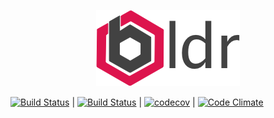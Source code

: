 <p align="center"><img src="/docs/assets/logo-small.png"></p>

[![Build Status](https://drone.boldr.io/api/badges/boldr/boldr-api/status.svg)](https://drone.boldr.io/boldr/boldr-api) |
[![Build Status](https://travis-ci.org/boldr/boldr-api.svg?branch=master)](https://travis-ci.org/boldr/boldr-api) |  [![codecov](https://codecov.io/gh/boldr/boldr-api/branch/master/graph/badge.svg)](https://codecov.io/gh/boldr/boldr-api) |
 [![Code Climate](https://codeclimate.com/github/boldr/boldr-api/badges/gpa.svg)](https://codeclimate.com/github/boldr/boldr-api)

